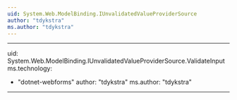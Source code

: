 ```yaml
---
uid: System.Web.ModelBinding.IUnvalidatedValueProviderSource
author: "tdykstra"
ms.author: "tdykstra"
---
```


---
uid: System.Web.ModelBinding.IUnvalidatedValueProviderSource.ValidateInput
ms.technology: 
  - "dotnet-webforms"
author: "tdykstra"
ms.author: "tdykstra"
---
